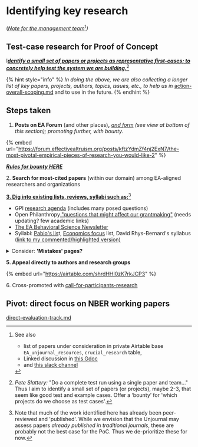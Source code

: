 # Identifying key research

([_Note for the management team_](#user-content-fn-1)[^1]_)_

## Test-case research for Proof of Concept

I[_**dentify a small set of papers or projects as representative first-cases; to concretely help  test the system we are building.**_](#user-content-fn-2)[^2]

{% hint style="info" %}
_In doing the above, we are also collecting a longer list of key papers, projects, authors, topics, issues, etc., to help us in_ [action-overall-scoping.md](../management-tech-details-discussion/action-overall-scoping.md "mention") and to use in the future.
{% endhint %}

## Steps taken

1. **Posts on EA Forum** (and other places)**,**  [_and form_](https://airtable.com/shrdHHI0zK7rkJCP3) _(see view at bottom of this section); promoting further, with bounty._

{% embed url="https://forum.effectivealtruism.org/posts/kftzYdmZf4nj2ExN7/the-most-pivotal-empirical-pieces-of-research-you-would-like-2" %}

[_**Rules for bounty HERE**_](https://docs.google.com/document/d/17Z4ENov9BYvbvrtFju1X5d8-mD0vCdyagSPd9ArSC2Y/edit)

2\. **Search for most-cited papers** (within our domain) among EA-aligned researchers and organizations

[**3. Dig into existing lists, reviews, syllabi such as:**](#user-content-fn-3)[^3]

* GPI [research agenda](https://globalprioritiesinstitute.org/research-agenda-web-version/#22\_Epistemological\_issues) (includes many posed questions)
* Open Philanthropy[ "questions that might affect our grantmaking"](https://www.openphilanthropy.org/blog/technical-and-philosophical-questions-might-affect-our-grantmaking) (needs updating? few academic links)
* [The EA Behavioral Science Newsletter](https://preview.mailerlite.com/m9i6r0j7h9)
* Syllabi: [Pablo's lis](http://www.stafforini.com/blog/effective-altruism-syllabi/)t, [Economics focus](https://effective-giving-marketing.gitbook.io/economics-for-ea-and-vice-versa/existing-resources-programs-examples) list, David Rhys-Bernard's syllabus ([link to my commented/highlighted version)](https://docs.google.com/document/d/1LeHrhhAcSWGQze6nSeaA9eNIXoG2vqPKM6-PrHognR0/edit)

<details>

<summary>Consider: <strong>'Mistakes' pages?</strong></summary>

* [Givewell](https://www.givewell.org/about/our-mistakes) (mainly _operational mistakes)_

<!---->

* [ACX/Scott Alexander](https://astralcodexten.substack.com/p/mistakes?s=r)

Not very relevant (because mainly operational)

</details>

**5. Appeal directly to authors and research groups**

{% embed url="https://airtable.com/shrdHHI0zK7rkJCP3" %}

6\. Cross-promoted with [call-for-participants-research](../readme/call-for-participants-research/ "mention")



## Pivot: direct focus on NBER working papers

[direct-evaluation-track.md](../policies-projects-evaluation-workflow/considering-projects/direct-evaluation-track.md "mention")

[^1]: See also

    * list of papers under consideration in private Airtable base `EA_unjournal_resources`, `crucial_research` table,
    * Linked discussion in [this Gdoc](https://docs.google.com/document/d/14HXHQTqwJ5VOw-SBoJD8Sd3jathdO9geKdmhdOOx\_Gw/edit#heading=h.b6n4xb3q8q3c)
    * and [this slack channel](https://docs.google.com/document/d/14HXHQTqwJ5VOw-SBoJD8Sd3jathdO9geKdmhdOOx\_Gw/edit)

[^2]: _Pete Slattery:_ "Do a complete test run using a single paper and team…" Thus I aim to identify a small set of papers (or projects), maybe 2-3, that seem like good test and example cases. Offer a ‘bounty’ for 'which projects do we choose as test cases'.

[^3]: Note that much of the work identified here has already been peer-reviewed and 'published'. While we envision that the Unjournal may assess papers _already published in traditional journals_, these are probably not the best case for the PoC. Thus we de-prioritize these for now.
